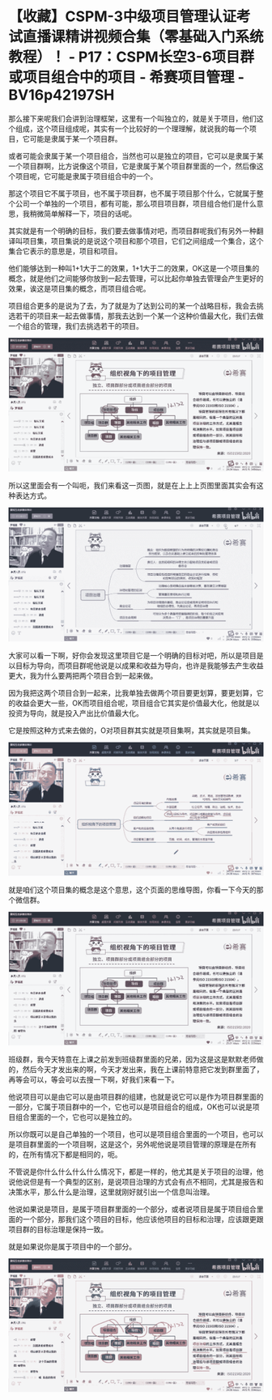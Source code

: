 # 【收藏】CSPM-3中级项目管理认证考试直播课精讲视频合集（零基础入门系统教程）！ - P17：CSPM长空3-6项目群或项目组合中的项目 - 希赛项目管理 - BV16p42197SH

那么接下来呢我们会讲到治理框架，这里有一个叫独立的，就是关于项目，他们这个组成，这个项目组成呢，其实有一个比较好的一个理理解，就说我的每一个项目，它可能是隶属于某一个项目群。

或者可能会隶属于某一个项目组合，当然也可以是独立的项目，它可以是隶属于某一个项目群啊，比方说像这个项目，它是隶属于某个项目群里面的一个，然后像这个项目呢，它可能是隶属于项目组合中的一个。

那这个项目它不属于项目，也不属于项目群，也不属于项目那个什么，它就属于整个公司一个单独的一个项目，都有可能，那么项目项目群，项目组合他们是什么意思，我稍微简单解释一下，项目的话呢。

其实就是有一个明确的目标，我们要去做事情对吧，而项目群呢我们有另外一种翻译叫项目集，项目集说的是说这个项目和那个项目，它们之间组成一个集合，这个集合它表示的意思是，项目和项目。

他们能够达到一种叫1+1大于二的效果，1+1大于二的效果，OK这是一个项目集的概念，就是他们之间能够你放到一起去管理，可以比起你单独去管理会产生更好的效果，诶这是项目集的概念，而项目组合呢。

项目组合更多的是说为了去，为了就是为了达到公司的某一个战略目标，我会去挑选若干的项目来一起去做事情，那我去达到一个某一个这种价值最大化，我们去做一个组合的管理，我们去挑选若干的项目。



![](img/23a72753740afe2209e5c75546bc0383_1.png)

所以这里面会有一个叫呃，我们来看这一页图，就是在上上上页图里面其实会有这种表达方式。

![](img/23a72753740afe2209e5c75546bc0383_3.png)

大家可以看一下啊，好你会发现这里项目它是一个明确的目标对吧，所以是项目是以目标为导向，而项目群呢他说是以成果和收益为导向，也许是我能够去产生收益更大，我为什么要两把两个项目合到一起来做。

因为我把这两个项目合到一起来，比我单独去做两个项目要更划算，要更划算，它的收益会更大一些，OK而项目组合呢，项目组合它其实是价值最大化，他就是以投资为导向，就是投入产出比价值最大化。

它是按照这种方式来去做的，O对项目群其实就是项目集啊，其实就是项目集。

![](img/23a72753740afe2209e5c75546bc0383_5.png)

就是咱们这个项目集的概念是这个意思，这个页面的思维导图，你看一下今天的那个微信群。

![](img/23a72753740afe2209e5c75546bc0383_7.png)

班级群，我今天特意在上课之前发到班级群里面的兄弟，因为这是这是默默老师做的，然后今天才发出来的啊，今天才发出来，我在上课前特意把它发到群里面了，再等会可以，等会可以去搜一下啊，好我们来看一下。

他说项目可以是由它可以是由项目群的组建，也就是说它可以是作为项目群里面的一部分，它属于项目群中的一个，它也可以是项目组合的组成，OK也可以说是项目组合里面的一个，它也可以是独立的。

所以你既可以是自己单独的一个项目，也可以是项目组合里面的一个项目，也可以是项目群里面的一个项目啊，这是这个，另外呢他说是项目管理的原理是在所有的，在所有情况下都是相同的，呃。

不管说是你什么什么什么什么情况下，都是一样的，他尤其是关于项目的治理，他说他说但是有一个典型的区别，是说项目治理的方式会有点不相同，尤其是报告和决策水平，那么什么是治理，这里就刚好就引出一个信息叫治理。

他说如果说是项目，是属于项目群里面的一个部分，或者说项目是属于项目组合里面的一个部分，那我们这个项目的目标，他应该他项目的目标和治理，应该跟更跟项目群的目标治理是保持一致。

就是如果说你是属于项目中的一个部分。

![](img/23a72753740afe2209e5c75546bc0383_9.png)